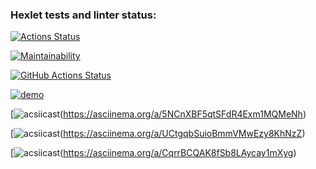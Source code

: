 ### Hexlet tests and linter status:

[![Actions Status](https://github.com/Roisler/frontend-project-lvl1/workflows/hexlet-check/badge.svg)](https://github.com/Roisler/frontend-project-lvl1/actions)

[![Maintainability](https://api.codeclimate.com/v1/badges/a99a88d28ad37a79dbf6/maintainability)](https://codeclimate.com/github/codeclimate/codeclimate/maintainability)

[![GitHub Actions Status](https://github.com/Roisler/frontend-project-lvl1/workflows/github-actions-js/badge.svg)](https://github.com/Roisler/frontend-project-lvl1/actions)

[![demo](https://asciinema.org/a/WYBx0s0jdYRRjBII5yMzdb02z.svg)](https://asciinema.org/a/WYBx0s0jdYRRjBII5yMzdb02z)

[![acsiicast](https://asciinema.org/a/5NCnXBF5qtSFdR4Exm1MQMeNh.png)(https://asciinema.org/a/5NCnXBF5qtSFdR4Exm1MQMeNh)

[![acsiicast](https://asciinema.org/a/UCtgqbSuioBmmVMwEzy8KhNzZ.png)(https://asciinema.org/a/UCtgqbSuioBmmVMwEzy8KhNzZ)

[![acsiicast](https://asciinema.org/a/CqrrBCQAK8fSb8LAycay1mXyg.png)(https://asciinema.org/a/CqrrBCQAK8fSb8LAycay1mXyg)

